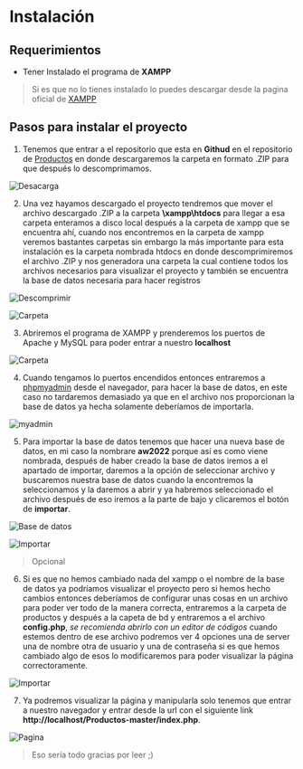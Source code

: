 Instalación
===========

## Requerimientos 
- Tener Instalado el programa de **XAMPP** 
> Si es que no lo tienes instalado lo puedes descargar desde la pagina oficial de [XAMPP](https://www.apachefriends.org/es/download.html)

## Pasos para instalar el proyecto
1. Tenemos que entrar a el repositorio que esta en **Githud** en el repositorio de [Productos](https://github.com/GriionG/Productos) en donde descargaremos la carpeta en formato .ZIP para que después lo descomprimamos. 

![Desacarga](https://cdn.discordapp.com/attachments/876615087119548417/1079805535093801013/repositroia.png)

2. Una vez hayamos descargado el proyecto tendremos que mover el archivo descargado .ZIP a la carpeta **\xampp\htdocs** para llegar a esa carpeta enteramos a disco local después a la carpeta de xampp que se encuentra ahí, cuando nos encontremos en la carpeta de xampp veremos bastantes carpetas sin embargo la más importante para esta instalación es la carpeta nombrada htdocs en donde descomprimiremos el archivo .ZIP y nos generadora una carpeta la cual contiene todos los archivos necesarios para visualizar el proyecto y también se encuentra la base de datos necesaria para hacer registros  

![Descomprimir](https://cdn.discordapp.com/attachments/876615087119548417/1079155771205492766/Descomprimir_.png)

![Carpeta](https://cdn.discordapp.com/attachments/876615087119548417/1079805073586139287/archivos.png)

3. Abriremos el programa de XAMPP y prenderemos los puertos de Apache y MySQL para poder entrar a nuestro **localhost**

![Carpeta](https://cdn.discordapp.com/attachments/876615087119548417/1079157855095095398/Xampp.png)

4. Cuando tengamos lo puertos encendidos entonces entraremos a [phpmyadmin](http://localhost/phpmyadmin/index.php?route=/server/databases) desde el navegador, para hacer la base de datos, en este caso no tardaremos demasiado ya que en el archivo nos proporcionan la base de datos ya hecha solamente deberíamos de importarla.

![myadmin](https://cdn.discordapp.com/attachments/876615087119548417/1079159059808264274/MySQL.png)

5. Para importar la base de datos tenemos que hacer una nueva base de datos, en mi caso la nombrare **aw2022** porque así es como viene nombrada, después de haber creado la base de datos iremos a el apartado de importar, daremos a la opción de seleccionar archivo y buscaremos nuestra base de datos cuando la encontremos la seleccionamos y la daremos a abrir y ya habremos seleccionado el archivo después de eso iremos a la parte de bajo y clicaremos el botón de **importar**.

![Base de datos](https://cdn.discordapp.com/attachments/876615087119548417/1079162165300297849/Base_de_datos_.png)

![Importar](https://cdn.discordapp.com/attachments/876615087119548417/1079162200951885863/importar.png)

>Opcional
6. Si es que no hemos cambiado nada del xampp o el nombre de la base de datos ya podríamos visualizar el proyecto pero si hemos hecho cambios entonces deberíamos de configurar unas cosas en un archivo para poder ver todo de la manera correcta, entraremos a la carpeta de productos y después a la capeta de bd y entraremos a el archivo **config.php**, *se recomienda abrirlo con un editor de códigos* cuando estemos dentro de ese archivo podremos ver 4 opciones una de server una de nombre otra de usuario y una de contraseña si es que hemos cambiado algo de esos lo modificaremos para poder visualizar la página correctoramente.

![Importar](https://cdn.discordapp.com/attachments/876615087119548417/1079164739701182644/config.png)

7. Ya podremos visualizar la página y manipularla solo tenemos que entrar a nuestro navegador y entrar desde la url con el siguiente link **http://localhost/Productos-master/index.php**.

 ![Pagina](https://cdn.discordapp.com/attachments/876615087119548417/1079165676780003409/pagina_.png)
 

> Eso sería todo gracias por leer ;)
